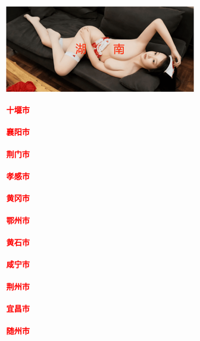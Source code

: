 ![Flowchart](images/hns.png ':class=banner-image')

## <span style="color:red;">十堰市</span>

## <span style="color:red;">襄阳市</span>

## <span style="color:red;">荆门市</span>

## <span style="color:red;">孝感市</span>

## <span style="color:red;">黄冈市</span>

## <span style="color:red;">鄂州市</span>

## <span style="color:red;">黄石市</span>

## <span style="color:red;">咸宁市</span>

## <span style="color:red;">荆州市</span>

## <span style="color:red;">宜昌市</span>

## <span style="color:red;">随州市</span>

